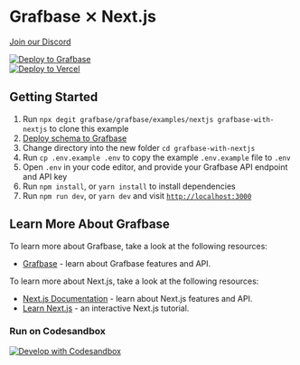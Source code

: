 # Grafbase ⨯ Next.js

[Join our Discord](https://discord.gg/grafbase)

[![Deploy to Grafbase](https://grafbase.com/button)](https://grafbase.com/new/template?template=Todo&source=https%3A%2F%2Fgithub.com%2Fgrafbase%2Fgrafbase%2Ftree%2Fmain%2Ftemplates%2Ftodo)
</br>
[![Deploy to Vercel](https://vercel.com/button)](https://vercel.com/import/project?template=https://github.com/grafbase/grafbase/tree/main/examples/nextjs) 

## Getting Started
1. Run `npx degit grafbase/grafbase/examples/nextjs grafbase-with-nextjs` to clone this example
2. [Deploy schema to Grafbase](https://grafbase.com/new/configure?template=Todo&source=https%3A%2F%2Fgithub.com%2Fgrafbase%2Fgrafbase%2Ftree%2Fmain%2Ftemplates%2Ftodo)
3. Change directory into the new folder `cd grafbase-with-nextjs`
4. Run `cp .env.example .env` to copy the example `.env.example` file to `.env`
5. Open `.env` in your code editor, and provide your Grafbase API endpoint and API key
6. Run `npm install`, or `yarn install` to install dependencies
7. Run `npm run dev`, or `yarn dev` and visit [`http://localhost:3000`](http://localhost:3000)

## Learn More About Grafbase

To learn more about Grafbase, take a look at the following resources:

- [Grafbase](https://grafbase.com/) - learn about Grafbase features and API.

To learn more about Next.js, take a look at the following resources:

- [Next.js Documentation](https://nextjs.org/docs) - learn about Next.js features and API.
- [Learn Next.js](https://nextjs.org/learn) - an interactive Next.js tutorial.

### Run on Codesandbox

[![Develop with Codesandbox](https://codesandbox.io/static/img/play-codesandbox.svg)](https://githubbox.com/grafbase/grafbase/tree/main/examples/nextjs)
